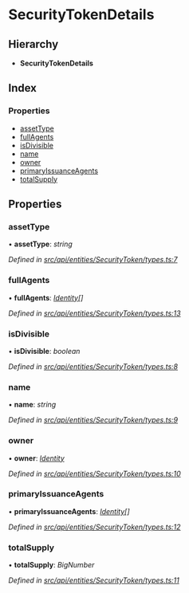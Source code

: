 # SecurityTokenDetails

## Hierarchy

* **SecurityTokenDetails**

## Index

### Properties

* [assetType](securitytokendetails.md#assettype)
* [fullAgents](securitytokendetails.md#fullagents)
* [isDivisible](securitytokendetails.md#isdivisible)
* [name](securitytokendetails.md#name)
* [owner](securitytokendetails.md#owner)
* [primaryIssuanceAgents](securitytokendetails.md#primaryissuanceagents)
* [totalSupply](securitytokendetails.md#totalsupply)

## Properties

### assetType

• **assetType**: _string_

_Defined in_ [_src/api/entities/SecurityToken/types.ts:7_](https://github.com/PolymathNetwork/polymesh-sdk/blob/7362b318/src/api/entities/SecurityToken/types.ts#L7)

### fullAgents

• **fullAgents**: [_Identity_](../classes/identity.md)_\[\]_

_Defined in_ [_src/api/entities/SecurityToken/types.ts:13_](https://github.com/PolymathNetwork/polymesh-sdk/blob/7362b318/src/api/entities/SecurityToken/types.ts#L13)

### isDivisible

• **isDivisible**: _boolean_

_Defined in_ [_src/api/entities/SecurityToken/types.ts:8_](https://github.com/PolymathNetwork/polymesh-sdk/blob/7362b318/src/api/entities/SecurityToken/types.ts#L8)

### name

• **name**: _string_

_Defined in_ [_src/api/entities/SecurityToken/types.ts:9_](https://github.com/PolymathNetwork/polymesh-sdk/blob/7362b318/src/api/entities/SecurityToken/types.ts#L9)

### owner

• **owner**: [_Identity_](../classes/identity.md)

_Defined in_ [_src/api/entities/SecurityToken/types.ts:10_](https://github.com/PolymathNetwork/polymesh-sdk/blob/7362b318/src/api/entities/SecurityToken/types.ts#L10)

### primaryIssuanceAgents

• **primaryIssuanceAgents**: [_Identity_](../classes/identity.md)_\[\]_

_Defined in_ [_src/api/entities/SecurityToken/types.ts:12_](https://github.com/PolymathNetwork/polymesh-sdk/blob/7362b318/src/api/entities/SecurityToken/types.ts#L12)

### totalSupply

• **totalSupply**: _BigNumber_

_Defined in_ [_src/api/entities/SecurityToken/types.ts:11_](https://github.com/PolymathNetwork/polymesh-sdk/blob/7362b318/src/api/entities/SecurityToken/types.ts#L11)


